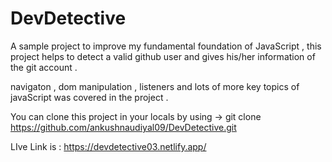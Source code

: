 # DevDetective

A sample project to improve my fundamental foundation of JavaScript , this project helps to detect a valid github user and gives his/her information of the git account . 

navigaton , dom manipulation , listeners and lots of more key topics of javaScript was covered in the project . 


You can clone this project in your locals by using ->   git clone https://github.com/ankushnaudiyal09/DevDetective.git

LIve Link is : https://devdetective03.netlify.app/
